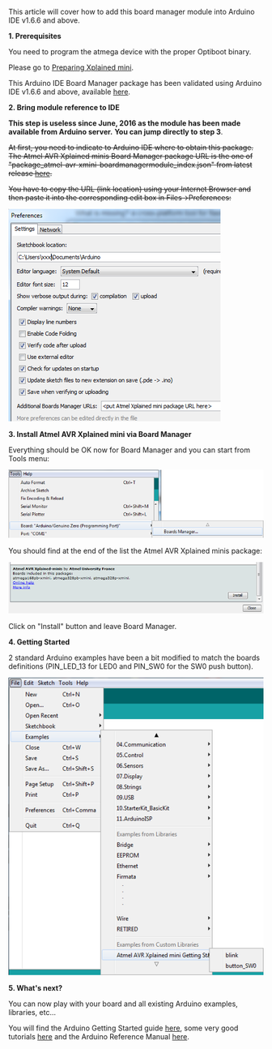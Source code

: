 This article will cover how to add this board manager module into Arduino IDE v1.6.6 and above.

**1. Prerequisites**

You need to program the atmega device with the proper Optiboot binary.

Please go to [Preparing Xplained mini](https://github.com/AtmelUniversityFrance/atmel-avr-xmini-boardmanagermodule/wiki/01.-Preparing-atmega*-Xplained-mini-for-Arduino-IDE-use-(MS-Windows)).

This Arduino IDE Board Manager package has been validated using Arduino IDE v1.6.6 and above, available [here](https://www.arduino.cc/en/Main/Software).

**2. Bring module reference to IDE**

**This step is useless since June, 2016 as the module has been made available from Arduino server.**
**You can jump directly to step 3**.

~~At first, you need to indicate to Arduino IDE where to obtain this package.
The Atmel AVR Xplained minis Board Manager package URL is the one of "package_atmel-avr-xmini-boardmanagermodule_index.json" from latest release [here](https://github.com/AtmelUniversityFrance/atmel-avr-xmini-boardmanagermodule/releases/latest/).~~ 

~~You have to copy the URL (link location) using your Internet Browser and then paste it into the corresponding edit box in Files->Preferences:~~

![Screenshot of adding package to Arduino IDE](https://github.com/AtmelUniversityFrance/atmel-avr-xmini-boardmanagermodule/blob/master/extras/wiki_images/screenshot_adding_package_to_arduino_ide.png)


**3. Install Atmel AVR Xplained mini via Board Manager**

Everything should be OK now for Board Manager and you can start from Tools menu:

![Screenshot of Board Manager start](https://github.com/AtmelUniversityFrance/atmel-avr-xmini-boardmanagermodule/blob/master/extras/wiki_images/screenshot_start_board_manager.png)

You should find at the end of the list the Atmel AVR Xplained minis package:

![Screenshot of Install via Board Manager](https://github.com/AtmelUniversityFrance/atmel-avr-xmini-boardmanagermodule/blob/master/extras/wiki_images/screenshot_install_via_board_manager.png)

Click on "Install" button and leave Board Manager.

**4. Getting Started**

2 standard Arduino examples have been a bit modified to match the boards definitions (PIN_LED_13 for LED0 and PIN_SW0 for the SW0 push button).

![Screenshot of Getting Started examples](https://github.com/AtmelUniversityFrance/atmel-avr-xmini-boardmanagermodule/blob/master/extras/wiki_images/screenshot_getting_started_examples.png)

**5. What's next?**

You can now play with your board and all existing Arduino examples, libraries, etc...

You will find the Arduino Getting Started guide [here](https://www.arduino.cc/en/Guide/HomePage), some very good tutorials [here](https://www.arduino.cc/en/Tutorial/HomePage) and the Arduino Reference Manual [here](https://www.arduino.cc/en/Reference/HomePage).

